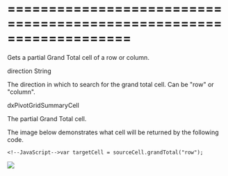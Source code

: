 ===================================================================
===================================================================

<!--shortDescription-->
Gets a partial Grand Total cell of a row or column.
<!--/shortDescription-->

<!--paramName1-->direction<!--/paramName1-->
<!--paramType1-->String<!--/paramType1-->
<!--paramDescription1-->
The direction in which to search for the grand total cell. Can be "row" or "column".
<!--/paramDescription1-->

<!--returnType-->dxPivotGridSummaryCell<!--/returnType-->
<!--returnDescription-->
The partial Grand Total cell.
<!--/returnDescription-->

<!--fullDescription-->
The image below demonstrates what cell will be returned by the following code.

    <!--JavaScript-->var targetCell = sourceCell.grandTotal("row");

![](/Content/images/doc/19_1/DataGrid/PivotGrid_GT.png)
<!--/fullDescription-->